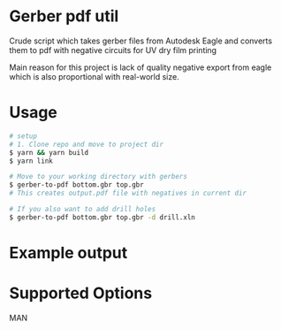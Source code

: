 # Gerber pdf util

Crude script which takes gerber files from Autodesk Eagle and converts them to pdf with negative circuits for UV dry film printing

Main reason for this project is lack of quality negative export from eagle which is also proportional with real-world size.


# Usage

```bash
# setup
# 1. Clone repo and move to project dir
$ yarn && yarn build
$ yarn link

# Move to your working directory with gerbers
$ gerber-to-pdf bottom.gbr top.gbr
# This creates output.pdf file with negatives in current dir

# If you also want to add drill holes
$ gerber-to-pdf bottom.gbr top.gbr -d drill.xln
```
# Example output


# Supported Options

MAN
